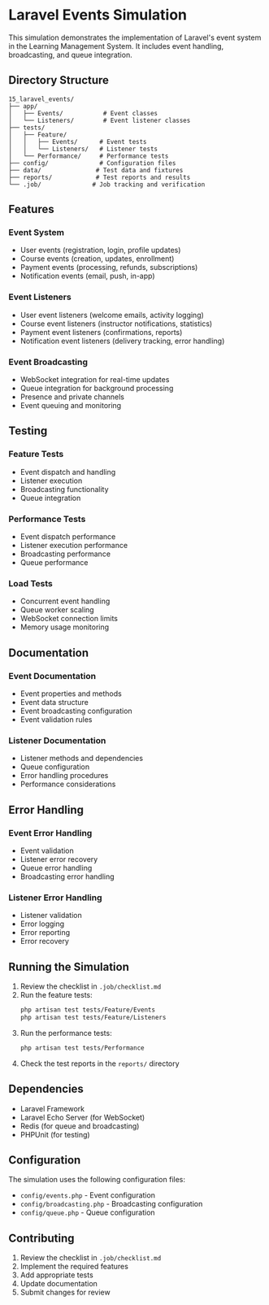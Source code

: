 # Laravel Events Simulation

This simulation demonstrates the implementation of Laravel's event system in the Learning Management System. It includes event handling, broadcasting, and queue integration.

## Directory Structure

```
15_laravel_events/
├── app/
│   ├── Events/           # Event classes
│   └── Listeners/        # Event listener classes
├── tests/
│   ├── Feature/
│   │   ├── Events/      # Event tests
│   │   └── Listeners/   # Listener tests
│   └── Performance/     # Performance tests
├── config/              # Configuration files
├── data/               # Test data and fixtures
├── reports/            # Test reports and results
└── .job/              # Job tracking and verification
```

## Features

### Event System
- User events (registration, login, profile updates)
- Course events (creation, updates, enrollment)
- Payment events (processing, refunds, subscriptions)
- Notification events (email, push, in-app)

### Event Listeners
- User event listeners (welcome emails, activity logging)
- Course event listeners (instructor notifications, statistics)
- Payment event listeners (confirmations, reports)
- Notification event listeners (delivery tracking, error handling)

### Event Broadcasting
- WebSocket integration for real-time updates
- Queue integration for background processing
- Presence and private channels
- Event queuing and monitoring

## Testing

### Feature Tests
- Event dispatch and handling
- Listener execution
- Broadcasting functionality
- Queue integration

### Performance Tests
- Event dispatch performance
- Listener execution performance
- Broadcasting performance
- Queue performance

### Load Tests
- Concurrent event handling
- Queue worker scaling
- WebSocket connection limits
- Memory usage monitoring

## Documentation

### Event Documentation
- Event properties and methods
- Event data structure
- Event broadcasting configuration
- Event validation rules

### Listener Documentation
- Listener methods and dependencies
- Queue configuration
- Error handling procedures
- Performance considerations

## Error Handling

### Event Error Handling
- Event validation
- Listener error recovery
- Queue error handling
- Broadcasting error handling

### Listener Error Handling
- Listener validation
- Error logging
- Error reporting
- Error recovery

## Running the Simulation

1. Review the checklist in `.job/checklist.md`
2. Run the feature tests:
   ```bash
   php artisan test tests/Feature/Events
   php artisan test tests/Feature/Listeners
   ```
3. Run the performance tests:
   ```bash
   php artisan test tests/Performance
   ```
4. Check the test reports in the `reports/` directory

## Dependencies

- Laravel Framework
- Laravel Echo Server (for WebSocket)
- Redis (for queue and broadcasting)
- PHPUnit (for testing)

## Configuration

The simulation uses the following configuration files:
- `config/events.php` - Event configuration
- `config/broadcasting.php` - Broadcasting configuration
- `config/queue.php` - Queue configuration

## Contributing

1. Review the checklist in `.job/checklist.md`
2. Implement the required features
3. Add appropriate tests
4. Update documentation
5. Submit changes for review 